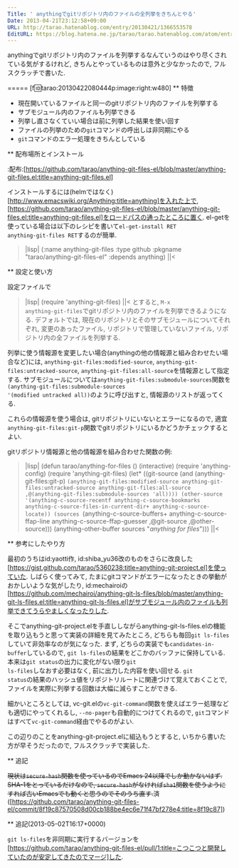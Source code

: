 ```yaml
---
Title: ' anythingでgitリポジトリ内のファイルの全列挙をきちんとやる'
Date: 2013-04-21T23:12:58+09:00
URL: http://tarao.hatenablog.com/entry/20130421/1366553578
EditURL: https://blog.hatena.ne.jp/tarao/tarao.hatenablog.com/atom/entry/6653586347149235901
---
```


anythingでgitリポジトリ内のファイルを列挙するなんていうのはやり尽くされている気がするけれど, きちんとやっているものは意外と少なかったので, フルスクラッチで書いた.

=====
[f:id:tarao:20130422080444p:image:right:w480]
** 特徴

- 現在開いているファイルと同一のgitリポジトリ内のファイルを列挙する
- サブモジュール内のファイルも列挙できる
- 列挙し直さなくていい場合は前に列挙した結果を使い回す
- ファイルの列挙のための<code>git</code>コマンドの呼出しは非同期にやる
- <code>git</code>コマンドのエラー処理をきちんとしている

** 配布場所とインストール

:配布:[https://github.com/tarao/anything-git-files-el/blob/master/anything-git-files.el:title=anything-git-files.el]

インストールするには(helmではなく)[http://www.emacswiki.org/Anything:title=anything]を入れた上で, [https://github.com/tarao/anything-git-files-el/blob/master/anything-git-files.el:title=anything-git-files.el]をロードパスの通ったところに置く. el-getを使っている場合は以下のレシピを書いて<code>el-get-install RET anything-git-files RET</code>するのが簡単.
>|lisp|
(:name anything-git-files
       :type github
       :pkgname "tarao/anything-git-files-el"
       :depends anything)
||<

** 設定と使い方

設定ファイルで
>|lisp|
(require 'anything-git-files)
||<
とすると, <code>M-x anything-git-files</code>でgitリポジトリ内のファイルを列挙できるようになる. デフォルトでは, 現在のリポジトリとそのサブモジュールについてそれぞれ, 変更のあったファイル, リポジトリで管理していないファイル, リポジトリ内の全ファイルを列挙する.

列挙に使う情報源を変更したい場合(anythingの他の情報源と組み合わせたい場合など)には, <code>anything-git-files:modified-source</code>, <code>anything-git-files:untracked-source</code>, <code>anything-git-files:all-source</code>を情報源として指定する. サブモジュールについては<code>anything-git-files:submodule-sources</code>関数を<code>(anything-git-files:submodule-sources '(modified untracked all))</code>のように呼び出すと, 情報源のリストが返ってくる.

これらの情報源を使う場合は, gitリポジトリにいないとエラーになるので, 適宜<code>anything-git-files:git-p</code>関数でgitリポジトリにいるかどうかチェックするとよい.

gitリポジトリ情報源と他の情報源を組み合わせた関数の例:
>|lisp|
(defun tarao/anything-for-files ()
  (interactive)
  (require 'anything-config)
  (require 'anything-git-files)
  (let* ((git-source (and (anything-git-files:git-p)
                          `(anything-git-files:modified-source
                            anything-git-files:untracked-source
                            anything-git-files:all-source
                            ,@(anything-git-files:submodule-sources 'all))))
         (other-source '(anything-c-source-recentf
                         anything-c-source-bookmarks
                         anything-c-source-files-in-current-dir+
                         anything-c-source-locate))
         (sources `(anything-c-source-buffers+
                    anything-c-source-ffap-line
                    anything-c-source-ffap-guesser
                    ,@git-source
                    ,@other-source)))
    (anything-other-buffer sources "*anything for files*")))
||<

** 参考にしたやり方

最初のうちはid:yaotti作, id:shiba_yu36改のものをさらに改良した[https://gist.github.com/tarao/5360238:title=anything-git-project.el]を使っていた. しばらく使ってみて, たまにgitコマンドがエラーになったときの挙動がおかしいような気がしたり, id:mechairoiの[https://github.com/mechairoi/anything-git-ls-files/blob/master/anything-git-ls-files.el:title=anything-git-ls-files.el]がサブモジュール内のファイルも列挙できてうらやましくなったりした.

そこでanything-git-project.elを手直ししながらanything-git-ls-files.elの機能を取り込もうと思って実装の詳細を見てみたところ, どちらも毎回<code>git ls-files</code>していて非効率なのが気になった. まず, どちらの実装でも<code>candidates-in-buffer</code>しているので, <code>git ls-files</code>の結果をどこかのバッファに保持している. 本来は<code>git status</code>の出力に変化がない限り<code>git ls-files</code>しなおす必要はなく, 前に出力した内容を使い回せる. <code>git status</code>の結果のハッシュ値をリポジトリルートに関連づけて覚えておくことで, ファイルを実際に列挙する回数は大幅に減らすことができる.

細かいところとしては, vc-git.elの<code>vc-git-command</code>関数を使えばエラー処理なども適切にやってくれるし, <code>--no-pager</code>も自動的につけてくれるので, <code>git</code>コマンドはすべて<code>vc-git-command</code>経由でやるのがよい.

この辺りのことをanything-git-project.elに組込もうとすると, いちから書いた方が早そうだったので, フルスクラッチで実装した.

** 追記

<s>現状は<code>secure-hash</code>関数を使っているのでEmacs 24以降でしか動かないはず. SHA-1をとっているだけなので, <code>secure-hash</code>がなければ<code>sha1</code>関数を使うようにすれば古いEmacsでも動くと思うのでそのうち直す.</s>済([https://github.com/tarao/anything-git-files-el/commit/8f19c87570508d00cb188be4ec6e71f47bf278e4:title=8f19c87])

** 追記(2013-05-02T16:17+0000)

<code>git ls-files</code>を非同期に実行するバージョンを[https://github.com/tarao/anything-git-files-el/pull/1:title=こつこつと開発していたのが安定してきたのでマージ]した.
